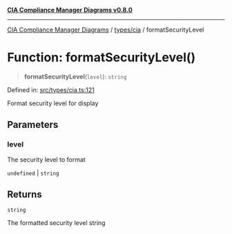 [**CIA Compliance Manager Diagrams v0.8.0**](../../../README.md)

***

[CIA Compliance Manager Diagrams](../../../modules.md) / [types/cia](../README.md) / formatSecurityLevel

# Function: formatSecurityLevel()

> **formatSecurityLevel**(`level`): `string`

Defined in: [src/types/cia.ts:121](https://github.com/Hack23/cia-compliance-manager/blob/fa2f95f029cdcd192b3882a37d0d34753edcd349/src/types/cia.ts#L121)

Format security level for display

## Parameters

### level

The security level to format

`undefined` | `string`

## Returns

`string`

The formatted security level string
